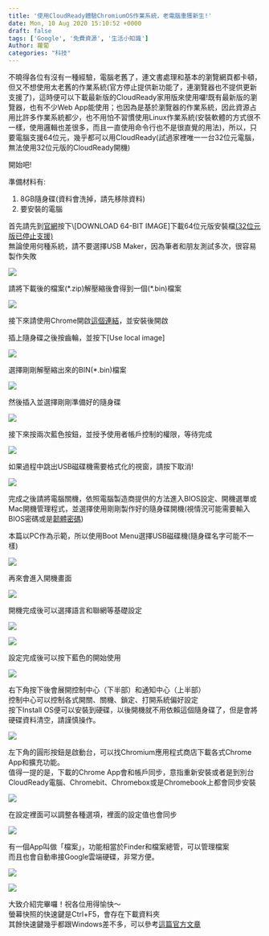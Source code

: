 ```yaml
---
title: '使用CloudReady體驗ChromiumOS作業系統，老電腦重獲新生!'
date: Mon, 10 Aug 2020 15:10:52 +0000
draft: false
tags: ['Google', '免費資源', '生活小知識']
Author: 蘿蔔
categories: "科技"
---
```


不曉得各位有沒有一種經驗，電腦老舊了，連文書處理和基本的瀏覽網頁都卡頓，但又不想使用太老舊的作業系統(官方停止提供新功能了，連瀏覽器也不提供更新支援了)，這時便可以下載最新版的CloudReady家用版來使用囉!既有最新版的瀏覽器，也有不少Web App能使用；也因為是基於瀏覽器的作業系統，因此資源占用比許多作業系統都少，也不用怕不習慣使用Linux作業系統(安裝軟體的方式很不一樣，使用邏輯也差很多，而且一直使用命令行也不是很直覺的用法)，所以，只要電腦支援64位元，幾乎都可以用CloudReady(試過家裡唯一一台32位元電腦，無法使用32位元版的CloudReady開機)

開始吧!

準備材料有:

1.  8GB隨身碟(資料會洗掉，請先移除資料)
2.  要安裝的電腦

首先請先到[官網](https://www.neverware.com/freedownload#home-edition-install "https://www.neverware.com/freedownload#home-edition-install")按下\[DOWNLOAD 64-BIT IMAGE\]下載64位元版安裝檔[(32位元版已停止支援)](https://www.neverware.com/blogcontent/2019/7/12/announcement-end-of-support-for-cloudready-home-edition-32bit "https://www.neverware.com/blogcontent/2019/7/12/announcement-end-of-support-for-cloudready-home-edition-32bit")  
無論使用何種系統，請不要選擇USB Maker，因為筆者和朋友測試多次，很容易製作失敗

![](https://static-a1.steveyi.net/media/blog/2020081014045049.png)

請將下載後的檔案(\*.zip)解壓縮後會得到一個(\*.bin)檔案

![](https://static-a1.steveyi.net/media/blog/2020081014081737.png)

接下來請使用Chrome開啟[這個連結](https://chrome.google.com/webstore/detail/chromebook-recovery-utili/jndclpdbaamdhonoechobihbbiimdgai?utm_source=chrome-app-launcher-info-dialog "https://chrome.google.com/webstore/detail/chromebook-recovery-utili/jndclpdbaamdhonoechobihbbiimdgai?utm_source=chrome-app-launcher-info-dialog")，並安裝後開啟

插上隨身碟之後按齒輪，並按下\[Use local image\]

![](https://static-a1.steveyi.net/media/blog/2020081014111649.png)

選擇剛剛解壓縮出來的BIN(\*.bin)檔案

![](https://static-a1.steveyi.net/media/blog/2020081014135411.png)

然後插入並選擇剛剛準備好的隨身碟

![](https://static-a1.steveyi.net/media/blog/2020081014150721.png)

接下來按兩次藍色按鈕，並授予使用者帳戶控制的權限，等待完成

![](https://static-a1.steveyi.net/media/blog/2020081014165917.png)

如果過程中跳出USB磁碟機需要格式化的視窗，請按下取消!

![](https://static-a1.steveyi.net/media/blog/2020081014261042.png)

完成之後請將電腦關機，依照電腦製造商提供的方法進入BIOS設定、開機選單或Mac開機管理程式，並選擇使用剛剛製作好的隨身碟開機(視情況可能需要輸入BIOS密碼或是[韌體密碼](https://support.apple.com/zh-tw/guide/mac-help/mchl126463db/mac "https://support.apple.com/zh-tw/guide/mac-help/mchl126463db/mac"))  
  
本篇以PC作為示範，所以使用Boot Menu選擇USB磁碟機(隨身碟名字可能不一樣)

![](https://static-a1.steveyi.net/media/blog/2020081014475160-scaled.jpg)

再來會進入開機畫面

![](https://static-a1.steveyi.net/media/blog/2020081014493026-scaled.jpg)

開機完成後可以選擇語言和聯網等基礎設定

![](https://static-a1.steveyi.net/media/blog/2020081014502140-scaled.jpg)

![](https://static-a1.steveyi.net/media/blog/2020081014503063.jpg)

設定完成後可以按下藍色的開始使用

![](https://static-a1.steveyi.net/media/blog/2020081014521448.png)

右下角按下後會展開控制中心（下半部）和通知中心（上半部）  
控制中心可以控制各式開關、關機、鎖定、打開系統偏好設定  
按下Install OS便可以安裝到硬碟，以後開機就不用依賴這個隨身碟了，但是會將硬碟資料清空，請謹慎操作。

![](https://static-a1.steveyi.net/media/blog/2020081014532111.png)

左下角的圓形按鈕是啟動台，可以找Chromium應用程式商店下載各式Chrome App和擴充功能。  
值得一提的是，下載的Chrome App會和帳戶同步，意指重新安裝或者是到別台CloudReady電腦、Chromebit、Chromebox或是Chromebook上都會同步安裝

![](https://static-a1.steveyi.net/media/blog/2020081014561142.png)

  
在設定裡面可以調整各種選項，裡面的設定值也會同步

![](https://static-a1.steveyi.net/media/blog/2020081015000930.png)

有一個App叫做「檔案」，功能相當於Finder和檔案總管，可以管理檔案  
而且也會自動串接Google雲端硬碟，非常方便。

![](https://static-a1.steveyi.net/media/blog/2020081015012368.png)

![](https://static-a1.steveyi.net/media/blog/2020081015044386.png)

大致介紹完畢囉！祝各位用得愉快～  
螢幕快照的快速鍵是Ctrl+F5，會存在下載資料夾  
其餘快速鍵幾乎都跟Windows差不多，可以參考[這篇官方文章](https://support.google.com/chromebook/answer/183101?hl=zh-Hant "https://support.google.com/chromebook/answer/183101?hl=zh-Hant")
